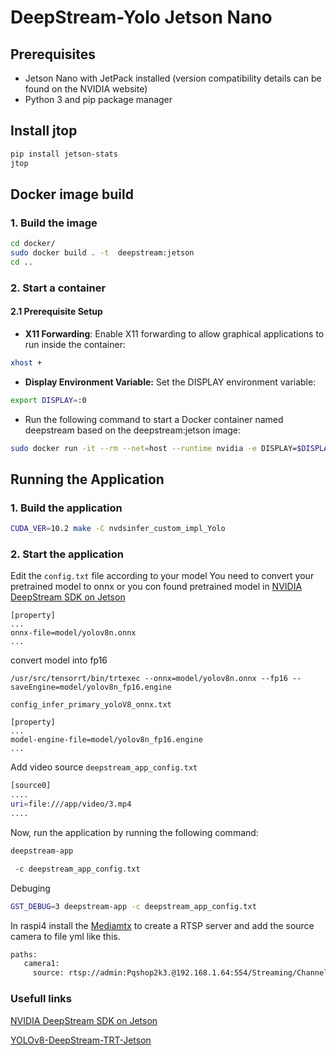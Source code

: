 # DeepStream-Yolo Jetson Nano


## Prerequisites
 - Jetson Nano with JetPack installed (version compatibility details can be found on the NVIDIA website)
 - Python 3 and pip package manager

## Install jtop
  ```sh
  pip install jetson-stats
  jtop
  ```

## Docker image build

### 1. Build the image
  ```sh
  cd docker/
  sudo docker build . -t  deepstream:jetson
  cd ..
  ```
### 2. Start a container
#### 2.1 Prerequisite Setup
 -  **X11  Forwarding**: Enable X11 forwarding to allow graphical applications to run inside the container: 

```sh
xhost +
```

 -  **Display Environment Variable:** Set the DISPLAY environment variable:

 ```sh
export DISPLAY=:0
```
 - Run the following command to start a Docker container named deepstream based on the deepstream:jetson image:

```sh
sudo docker run -it --rm --net=host --runtime nvidia -e DISPLAY=$DISPLAY -v /tmp/.X11-unix/:/tmp/.X11-unix -v $PWD:/app deepstream:jetson
```
## Running the Application

### 1. Build the application

```sh
CUDA_VER=10.2 make -C nvdsinfer_custom_impl_Yolo
```

### 2. Start the application

Edit the `config.txt` file according to your model
You need to convert your pretrained model to onnx or you con found pretrained model in [NVIDIA DeepStream SDK on Jetson](https://developer.nvidia.com/embedded/deepstream-on-jetson-downloads-archived)

```
[property]
...
onnx-file=model/yolov8n.onnx
...
```

convert model into fp16
```
/usr/src/tensorrt/bin/trtexec --onnx=model/yolov8n.onnx --fp16 --saveEngine=model/yolov8n_fp16.engine
```

`config_infer_primary_yoloV8_onnx.txt`
```
[property]
...
model-engine-file=model/yolov8n_fp16.engine
...
```
Add video source  `deepstream_app_config.txt`  

```sh
[source0]
....
uri=file:///app/video/3.mp4
....
```

Now, run the application by running the following command:

```sh
deepstream-app

 -c deepstream_app_config.txt
```
Debuging 
```sh
GST_DEBUG=3 deepstream-app -c deepstream_app_config.txt
```


In raspi4 install the [Mediamtx](https://github.com/bluenviron/mediamtx) to create a RTSP server and add the source camera to file yml like this.

```sh
paths:
   camera1:
     source: rtsp://admin:Pqshop2k3.@192.168.1.64:554/Streaming/Channels/1/
```

### Usefull links
[NVIDIA DeepStream SDK on Jetson](https://developer.nvidia.com/embedded/deepstream-on-jetson-downloads-archived)

[YOLOv8-DeepStream-TRT-Jetson](https://wiki.seeedstudio.com/YOLOv8-DeepStream-TRT-Jetson/)



